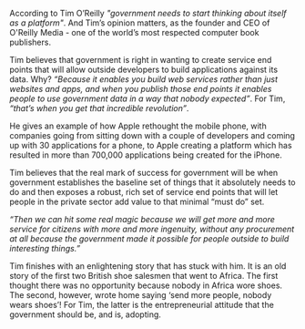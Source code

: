 According to Tim O’Reilly *"government needs to start thinking about itself as a platform"*. And Tim’s opinion matters, as the founder and CEO of O'Reilly Media - one of the world’s most respected computer book publishers.

Tim believes that government is right in wanting to create service end points that will allow outside developers to build applications against its data. Why? *“Because it enables you build web services rather than just websites and apps, and when you publish those end points it enables people to use government data in a way that nobody expected”*. For Tim, *“that’s when you get that incredible revolution”*.

He gives an example of how Apple rethought the mobile phone, with companies going from sitting down with a couple of developers and coming up with 30 applications for a phone, to Apple creating a platform which has resulted in more than 700,000 applications being created for the iPhone.

Tim believes that the real mark of success for government will be when government establishes the baseline set of things that it absolutely needs to do and then exposes a robust, rich set of service end points that will let people in the private sector add value to that minimal “must do” set.

*“Then we can hit some real magic because we will get more and more service for citizens with more and more ingenuity, without any procurement at all because the government made it possible for people outside to build interesting things.”*

Tim finishes with an enlightening story that has stuck with him. It is an old story of the first two British shoe salesmen that went to Africa. The first thought there was no opportunity because nobody in Africa wore shoes. The second, however, wrote home saying ‘send more people, nobody wears shoes’! For Tim, the latter is the entrepreneurial attitude that the government should be, and is, adopting. 
